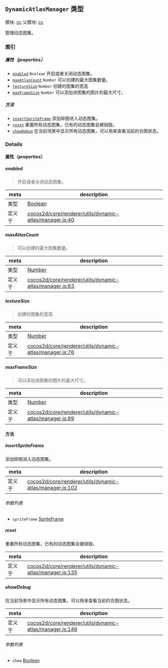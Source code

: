 ## `DynamicAtlasManager` 类型



模块: [cc](../modules/cc.md)
父模块: [cc](../modules/cc.md)


管理动态图集。



### 索引

##### 属性（properties）

  - [`enabled`](#enabled) `Boolean` 开启或者关闭动态图集。
  - [`maxAtlasCount`](#maxatlascount) `Number` 可以创建的最大图集数量。
  - [`textureSize`](#texturesize) `Number` 创建的图集的宽高
  - [`maxFrameSize`](#maxframesize) `Number` 可以添加进图集的图片的最大尺寸。



##### 方法

  - [`insertSpriteFrame`](#insertspriteframe) 添加碎图进入动态图集。
  - [`reset`](#reset) 重置所有动态图集，已有的动态图集会被销毁。
  - [`showDebug`](#showdebug) 在当前场景中显示所有动态图集，可以用来查看当前的合图状态。



### Details


#### 属性（properties）


##### enabled

> 开启或者关闭动态图集。

| meta | description |
|------|-------------|
| 类型 | <a href="https://developer.mozilla.org/en/JavaScript/Reference/Global_Objects/Boolean" class="crosslink external" target="_blank">Boolean</a> |
| 定义于 | [cocos2d/core/renderer/utils/dynamic-atlas/manager.js:40](https://github.com/cocos-creator/engine/blob/9546fb0f9c421d190e0aba7645402156498449ea/cocos2d/core/renderer/utils/dynamic-atlas/manager.js#L40) |



##### maxAtlasCount

> 可以创建的最大图集数量。

| meta | description |
|------|-------------|
| 类型 | <a href="https://developer.mozilla.org/en/JavaScript/Reference/Global_Objects/Number" class="crosslink external" target="_blank">Number</a> |
| 定义于 | [cocos2d/core/renderer/utils/dynamic-atlas/manager.js:63](https://github.com/cocos-creator/engine/blob/9546fb0f9c421d190e0aba7645402156498449ea/cocos2d/core/renderer/utils/dynamic-atlas/manager.js#L63) |



##### textureSize

> 创建的图集的宽高

| meta | description |
|------|-------------|
| 类型 | <a href="https://developer.mozilla.org/en/JavaScript/Reference/Global_Objects/Number" class="crosslink external" target="_blank">Number</a> |
| 定义于 | [cocos2d/core/renderer/utils/dynamic-atlas/manager.js:76](https://github.com/cocos-creator/engine/blob/9546fb0f9c421d190e0aba7645402156498449ea/cocos2d/core/renderer/utils/dynamic-atlas/manager.js#L76) |



##### maxFrameSize

> 可以添加进图集的图片的最大尺寸。

| meta | description |
|------|-------------|
| 类型 | <a href="https://developer.mozilla.org/en/JavaScript/Reference/Global_Objects/Number" class="crosslink external" target="_blank">Number</a> |
| 定义于 | [cocos2d/core/renderer/utils/dynamic-atlas/manager.js:89](https://github.com/cocos-creator/engine/blob/9546fb0f9c421d190e0aba7645402156498449ea/cocos2d/core/renderer/utils/dynamic-atlas/manager.js#L89) |






<!-- Method Block -->
#### 方法


##### insertSpriteFrame

添加碎图进入动态图集。

| meta | description |
|------|-------------|
| 定义于 | [cocos2d/core/renderer/utils/dynamic-atlas/manager.js:102](https://github.com/cocos-creator/engine/blob/9546fb0f9c421d190e0aba7645402156498449ea/cocos2d/core/renderer/utils/dynamic-atlas/manager.js#L102) |

###### 参数列表
- `spriteFrame` <a href="../classes/SpriteFrame.html" class="crosslink">SpriteFrame</a> 


##### reset

重置所有动态图集，已有的动态图集会被销毁。

| meta | description |
|------|-------------|
| 定义于 | [cocos2d/core/renderer/utils/dynamic-atlas/manager.js:135](https://github.com/cocos-creator/engine/blob/9546fb0f9c421d190e0aba7645402156498449ea/cocos2d/core/renderer/utils/dynamic-atlas/manager.js#L135) |



##### showDebug

在当前场景中显示所有动态图集，可以用来查看当前的合图状态。

| meta | description |
|------|-------------|
| 定义于 | [cocos2d/core/renderer/utils/dynamic-atlas/manager.js:148](https://github.com/cocos-creator/engine/blob/9546fb0f9c421d190e0aba7645402156498449ea/cocos2d/core/renderer/utils/dynamic-atlas/manager.js#L148) |

###### 参数列表
- `show` <a href="https://developer.mozilla.org/en/JavaScript/Reference/Global_Objects/Boolean" class="crosslink external" target="_blank">Boolean</a> 



